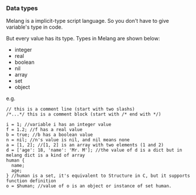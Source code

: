 ### Data types

Melang is a implicit-type script language. So you don't have to give variable's type in code.

But every value has its type. Types in Melang are shown below:

- integer
- real
- boolean
- nil
- array
- set
- object



e.g.

```
// this is a comment line (start with two slashs)
/*...*/ this is a comment block (start with /* end with */)

i = 1; //variable i has an integer value
f = 1.2; //f has a real value
b = true; //b has a boolean value
n = nil; //n's value is nil, and nil means none
a = [1, 2]; //[1, 2] is an array with two elements (1 and 2)
d = ['age': 18, 'name': 'Mr. M']; //the value of d is a dict but in melang dict is a kind of array
human {
  name;
  age;
} //human is a set, it's equivalent to Structure in C, but it supports function definition
o = $human; //value of o is an object or instance of set human.
```

